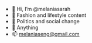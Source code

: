 - 👋 Hi, I’m @melaniasarah
- 👀 Fashion and lifestyle content
- 🌱 Politics and social change
- 💞️ Anything
- 📫 melaniaseng@gmail.com

<!---
melaniasarah/melaniasarah is a ✨ special ✨ repository because its `README.md` (this file) appears on your GitHub profile.
You can click the Preview link to take a look at your changes.
--->
